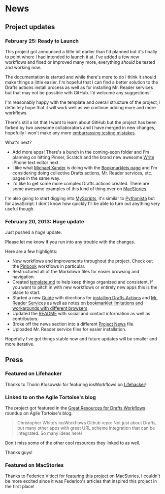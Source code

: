 # News

## Project updates

### February 25: Ready to Launch

This project got announced a little bit earlier than I'd planned but it's finally to point where I had intended to launch it at. I've added a few new workflows and fixed or improved many more, everything *should* be tested and working now. 

The documentation is started and while there's more to do I think it should make things a little easier. I'm hopeful that I can find a better solution to the Drafts actions install process as well as for installing Mr. Reader services but that may not be possible with GitHub. I'd welcome any suggestions!

I'm reasonably happy with the template and overall structure of the project, I definitely hope that it will work well as we continue adding more and more workflows.

There's still a lot that I want to learn about GitHub but the project has been forked by two awesome collaborators and I have merged in new changes, hopefully I won't make any more [embarrassing testing mistakes](http://twitter.com/chrisWhite/status/304486452023132160).

What's next?

- Add more apps! There's a bunch in the coming-soon folder and I'm planning on hitting Pinner, Scratch and the brand new awesome [Write](http://writeapp.net/) iPhone text editor next.
- I like what [Michael Xander](https://github.com/michaelx) is doing with the [Bookmarklets page](_bookmarklets.md) and I'm considering doing collective Drafts actions, Mr. Reader services, etc. pages in the same way.
- I'd like to get some more complex Drafts actions created. There are some awesome examples of this kind of thing over on [MacStories](http://www.macstories.net/tutorials/chaining-tweetbot-pythonista-drafts-and-imessage-for-urls/).

I'm also going to start digging into [MyScripts](https://itunes.apple.com/us/app/myscripts/id492086539?mt=8), it's similar to [Pythonista](http://www.macstories.net/stories/automating-ios-how-pythonista-changed-my-workflow/) but for JavaScript. I don't know how quickly I'll be able to turn out anything very useful though.

### February 20, 2013: Huge update

Just pushed a *huge* update. 

Please let me know if you run into any trouble with the changes.

Here are a few highlights:

- New workflows and improvements throughout the project. Check out the [Pinbook](pinbook.md) workflows in particular.
- Restructured all of the Markdown files for easier browsing and navigation.
- Created [template.md](template.md) to help keep things organized and consistent. If you want to pitch in with new workflows or entirely new apps this is the place to start.
- Started a new [Guide](guide.md) with directions for [installing Drafts Actions](guide.md#installing-drafts-actions) and [Mr. Reader Services](guide.md#installing-mr-reader-browser-and-other-app-services) as well as notes on [bookmarklet limitations and workarounds with different browsers](guide.md#bookmarklet-limitations-for-selected-text-in-different-browsers).
- Updated the [README](README.md) with social and contact information as well as contributors.
- Broke off the news section into a different [Project News](project-news.md) file.
- Uploaded Mr. Reader service files for easier installation.

Hopefully I've got things stable now and future updates will be smaller and more iterative.

## Press

### Featured on Lifehacker

Thanks to Thorin Klosowski for featuring iosWorkflows on [Lifehacker](http://lifehacker.com/5984522/ios-workflows-is-a-collection-of-ways-to-automate-data-sharing-in-ios)!

### Linked to on the Agile Tortoise's blog

The project got featured in the [Great Resources for Drafts Workflows](http://agiletortoise.com/blog/2013/2/11/great-resources-for-drafts-workflows.html) roundup on Agile Tortoise's blog.

> Christopher White’s iosWorkflows Github repo: Not just about Drafts, but many other apps with great URL scheme integration that can be integrated. So many ideas here!

Don't miss some of the other cool resources they linked to as well.

Thanks guys!

### Featured on MacStories

Thanks to Federico Viticci for [featuring this project](http://www.macstories.net/links/chris-whites-ios-workflows/) on MacStories, I couldn't be more excited since it was Federico's articles that inspired this project in the first place!